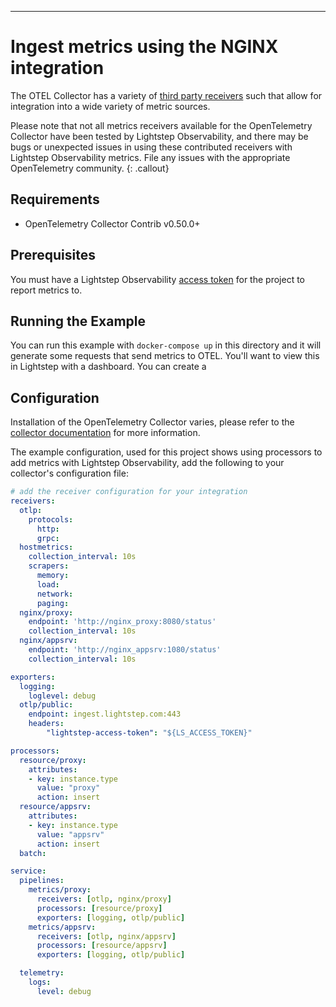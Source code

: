 ---
# Ingest metrics using the NGINX integration

The OTEL Collector has a variety of [third party receivers](https://github.com/open-telemetry/opentelemetry-collector-contrib/tree/master/receiver) such that allow for integration into a wide variety of metric sources.

Please note that not all metrics receivers available for the OpenTelemetry Collector have been tested by Lightstep Observability, and there may be bugs or unexpected issues in using these contributed receivers with Lightstep Observability metrics. File any issues with the appropriate OpenTelemetry community.
{: .callout}

## Requirements

* OpenTelemetry Collector Contrib v0.50.0+

## Prerequisites

You must have a Lightstep Observability [access token](/docs/create-and-manage-access-tokens) for the project to report metrics to.

## Running the Example

You can run this example with `docker-compose up` in this directory and it will generate some requests that send metrics to OTEL. You'll want to view this in Lightstep with a dashboard. You can create a 

## Configuration

Installation of the OpenTelemetry Collector varies, please refer to the [collector documentation](https://opentelemetry.io/docs/collector/) for more information.

The example configuration, used for this project shows using processors to add metrics with Lightstep Observability, add the following to your collector's configuration file:

``` yaml
# add the receiver configuration for your integration
receivers:
  otlp:
    protocols:
      http:
      grpc:
  hostmetrics:
    collection_interval: 10s
    scrapers:
      memory:
      load:
      network:
      paging:
  nginx/proxy:
    endpoint: 'http://nginx_proxy:8080/status'
    collection_interval: 10s
  nginx/appsrv:
    endpoint: 'http://nginx_appsrv:1080/status'
    collection_interval: 10s

exporters:
  logging:
    loglevel: debug
  otlp/public:
    endpoint: ingest.lightstep.com:443
    headers:
        "lightstep-access-token": "${LS_ACCESS_TOKEN}"

processors:
  resource/proxy:
    attributes:
    - key: instance.type
      value: "proxy"
      action: insert
  resource/appsrv:
    attributes:
    - key: instance.type
      value: "appsrv"
      action: insert
  batch:

service:
  pipelines:
    metrics/proxy:
      receivers: [otlp, nginx/proxy]
      processors: [resource/proxy]
      exporters: [logging, otlp/public]
    metrics/appsrv:
      receivers: [otlp, nginx/appsrv]
      processors: [resource/appsrv]
      exporters: [logging, otlp/public]

  telemetry:
    logs:
      level: debug
```
